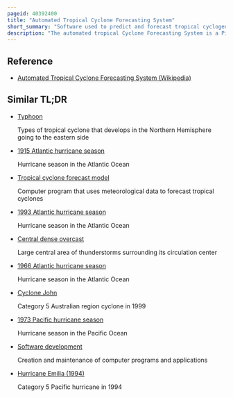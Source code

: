 ```yaml
---
pageid: 40392400
title: "Automated Tropical Cyclone Forecasting System"
short_summary: "Software used to predict and forecast tropical cyclogenesis and to track tropical cyclones"
description: "The automated tropical Cyclone Forecasting System is a Piece of Software that originally developed to run on a personal Computer for the joint Typhoon warning Center in 1988 and the national Hurricane Center in 1990. Atcf remains the main Piece of forecasting Software used by the united States Government including the Jtwc Nhc and the central pacific Hurricane Center. Other tropical Cyclone Centers in Australia and Canada developed similar Software in the 1990s. Data Files with Atcf are on three Decks known as the a- B- and F-Decks. The A-Decks contain forecast Information the B-Decks contain a History of Center Fixes at synoptic Hours and the F-Decks include the various Fixes made at various Times by various Analysis Centers. In the Years since its Introduction it has been adapted to unix and linux Platforms."
---
```


## Reference

- [Automated Tropical Cyclone Forecasting System (Wikipedia)](https://en.wikipedia.org/?curid=40392400)

## Similar TL;DR

- [Typhoon](/tldr/en/typhoon)

  Types of tropical cyclone that develops in the Northern Hemisphere going to the eastern side

- [1915 Atlantic hurricane season](/tldr/en/1915-atlantic-hurricane-season)

  Hurricane season in the Atlantic Ocean

- [Tropical cyclone forecast model](/tldr/en/tropical-cyclone-forecast-model)

  Computer program that uses meteorological data to forecast tropical cyclones

- [1993 Atlantic hurricane season](/tldr/en/1993-atlantic-hurricane-season)

  Hurricane season in the Atlantic Ocean

- [Central dense overcast](/tldr/en/central-dense-overcast)

  Large central area of thunderstorms surrounding its circulation center

- [1966 Atlantic hurricane season](/tldr/en/1966-atlantic-hurricane-season)

  Hurricane season in the Atlantic Ocean

- [Cyclone John](/tldr/en/cyclone-john)

  Category 5 Australian region cyclone in 1999

- [1973 Pacific hurricane season](/tldr/en/1973-pacific-hurricane-season)

  Hurricane season in the Pacific Ocean

- [Software development](/tldr/en/software-development)

  Creation and maintenance of computer programs and applications

- [Hurricane Emilia (1994)](/tldr/en/hurricane-emilia-1994)

  Category 5 Pacific hurricane in 1994
